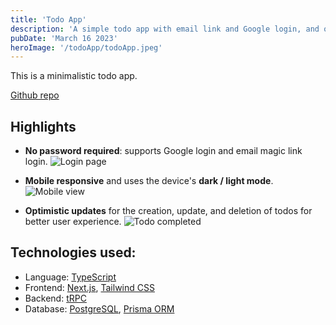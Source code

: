 ```yaml
---
title: 'Todo App'
description: 'A simple todo app with email link and Google login, and optimistic updates.'
pubDate: 'March 16 2023'
heroImage: '/todoApp/todoApp.jpeg'
---
```


This is a minimalistic todo app.

[Github repo](https://github.com/VincentChuck/todo)

## Highlights

- **No password required**: supports Google login and email magic link login.
  ![Login page](/todoApp/todoLogin.jpeg)

- **Mobile responsive** and uses the device's **dark / light mode**.
  ![Mobile view](/todoApp/todoMobileCombined.jpeg)

- **Optimistic updates** for the creation, update, and deletion of todos for better user experience.
  ![Todo completed](/todoApp/todoCompleted.jpeg)

## Technologies used:

- Language: [TypeScript](https://www.typescriptlang.org/)
- Frontend: [Next.js](https://nextjs.org/), [Tailwind CSS](https://tailwindcss.com/)
- Backend: [tRPC](https://trpc.io/)
- Database: [PostgreSQL](PostgreSQL), [Prisma ORM](https://www.prisma.io/)
